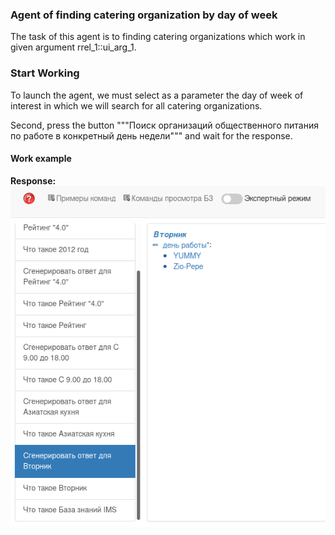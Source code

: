 ### Agent of finding catering organization by day of week

The task of this agent is to finding catering organizations which work in given argument rrel_1::ui_arg_1.

### Start Working

To launch the agent, we must select as a parameter the day of week of interest in which we will search for all catering organizations.

Second, press the button """Поиск организаций общественного питания по работе в конкретный день недели""" and wait for the response.



#### Work example


**Response:**
![](content/day_of_week_catering_response.png)